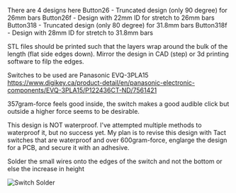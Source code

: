 There are 4 designs here
Button26 - Truncated design (only 90 degree) for 26mm bars
Button26f - Design with 22mm ID for stretch to 26mm bars
Button318 - Truncated design (only 80 degree) for 31.8mm bars
Button318f - Design with 28mm ID for stretch to 31.8mm bars

STL files should be printed such that the layers wrap around the bulk of the length (flat side edges down). Mirror the design in CAD (step) or 3d printing software to filp the edges.

Switches to be used are Panasonic EVQ-3PLA15
https://www.digikey.ca/product-detail/en/panasonic-electronic-components/EVQ-3PLA15/P122436CT-ND/7561421

357gram-force feels good inside, the switch makes a good audible click but outside a higher force seems to be desirable.

This design is NOT waterproof. I've attempted multiple methods to waterproof it, but no success yet. My plan is to revise this design with Tact switches that are waterproof and over 600gram-force, englarge the design for a PCB, and secure it with an adhesive.

Solder the small wires onto the edges of the switch and not the bottom or else the increase in height

![Switch Solder](/images/Switch.jpg "Switch Soldering orientation")
